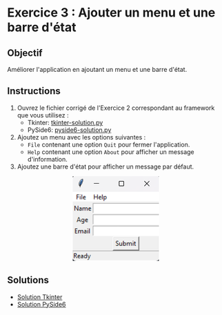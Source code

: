# Exercice 3 : Ajouter un menu et une barre d'état

## Objectif

Améliorer l'application en ajoutant un menu et une barre d'état.

## Instructions

1. Ouvrez le fichier corrigé de l'Exercice 2 correspondant au framework que vous utilisez :
   - Tkinter: [tkinter-solution.py](../2/tkinter-solution.py)
   - PySide6: [pyside6-solution.py](../2/pyside6-solution.py)
2. Ajoutez un menu avec les options suivantes :
   - `File` contenant une option `Quit` pour fermer l'application.
   - `Help` contenant une option `About` pour afficher un message d'information.
3. Ajoutez une barre d'état pour afficher un message par défaut.

<div align="center">
    <img src="./3.png" alt="result">
</div>

## Solutions

- [Solution Tkinter](./tkinter-solution.py)
- [Solution PySide6](./pyside6-solution.py)

